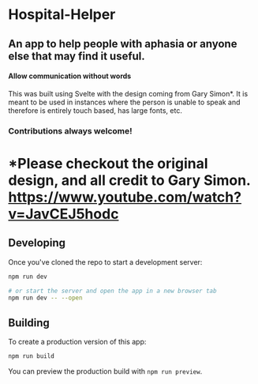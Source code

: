 # Hospital-Helper

## An app to help people with aphasia or anyone else that may find it useful.

#### Allow communication without words

This was built using Svelte with the design coming from Gary Simon*. It is meant to be used in instances where the person is unable to speak and therefore is entirely touch based, has large fonts, etc.

### Contributions always welcome!

# *Please checkout the original design, and all credit to Gary Simon. https://www.youtube.com/watch?v=JavCEJ5hodc


## Developing

Once you've cloned the repo to start a development server:

```bash
npm run dev

# or start the server and open the app in a new browser tab
npm run dev -- --open
```

## Building

To create a production version of this app:

```bash
npm run build
```

You can preview the production build with `npm run preview`.
